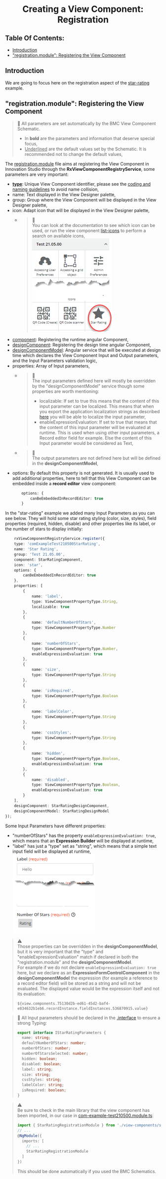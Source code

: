 <h1 style="text-align:center">Creating a View Component: Registration</h1>

## Table Of Contents:
* [Introduction](#introduction)
* ["registration.module": Registering the View Component](#registration)


<a name="introduction"></a>
## Introduction
We are going to focus here on the registration aspect of the [star-rating](../../_details/JAVASCRIPT_VIEW_COMPONENTS.MD#star-rating) example.

<a name="registration"></a>
## "registration.module": Registering the View Component
> :memo:
> All parameters are set automatically by the BMC View Component Schematic.
> * In **bold** are the parameters and information that deserve special focus,
> * <ins>Underlined</ins> are the default values set by the Schematic. It is recommended not to change the default values,

The [registration.module](../../bundle/src/main/webapp/libs/com-example-test210500/src/lib/view-components/star-rating/star-rating-registration.module.ts) file aims at registering the View Component in Innovation Studio through the **RxViewComponentRegistryService**, some parameters are very important:
* <ins>**type**</ins>: Unique View Component identifier, please see the [coding and naming guidelines](../CODING_NAMING_GUIDELINES.MD) to avoid name collision,
* name: Text displayed in the View Designer palette,
* group: Group where the View Component will be displayed in the View Designer palette,
* icon: Adapt icon that will be displayed in the View Designer palette,
  * > :memo:  
    You can look at the documentation to see which icon can be used, or run the view component [list-icons](../../bundle/src/main/webapp/libs/com-example-test210500/src/lib/view-components/list-icons) to perform a search on available icons,
  ![view component in palette](../../_details/pictures/view-component-palette.png)
* <ins>component</ins>: Registering the runtime angular Component,
* <ins>designComponent</ins>: Registering the design time angular Component,
* <ins>designComponentModel</ins>: Angular service that will be executed at design time which declares the View Component Input and Output parameters, and the Input Parameters validation logic,
* properties: Array of Input parameters,
    * > :memo:  
      The input parameters defined here will mostly be overridden by the "designComponentModel" service though some properties are worth mentioning:
      > * localizable: If set to true this means that the content of this input parameter can be localized. This means that when you export the application localization strings as described [here](../../_guides/LOCALIZATION.MD) you will be able to localize the input parameter,
      > * enableExpressionEvaluation: If set to true that means that the content of this input parameter will be evaluated at runtime. This is used when using other input parameters, a Record editor field for example. Else the content of this Input parameter would be considered as Text,
  * > :memo:  
    The output parameters are not defined here but will be defined in the **designComponentModel**,
* options: By default this property is not generated. It is usually used to add additional properties, here to tell that this View Component can be embedded inside a **record editor** view component:
    ```typescript
        options: {
            canBeEmbeddedInRecordEditor: true
        }
    ```

In the "star-rating" example we added many Input Parameters as you can see below. They will hold some star rating styling (color, size, styles), field properties (required, hidden, disable) and other properties like its label, or the number of stars to display initially:
```typescript
    rxViewComponentRegistryService.register({
    type: 'comExampleTest210500StarRating',
    name: 'Star Rating',
    group: 'Test 21.05.00',
    component: StarRatingComponent,
    icon: 'star',
    options: {
        canBeEmbeddedInRecordEditor: true
    },
    properties: [
        {
            name: 'label',
            type: ViewComponentPropertyType.String,
            localizable: true
        },
        {
            name: 'defaultNumberOfStars',
            type: ViewComponentPropertyType.Number
        },
        {
            name: 'numberOfStars',
            type: ViewComponentPropertyType.Number,
            enableExpressionEvaluation: true
        },
        {
            name: 'size',
            type: ViewComponentPropertyType.String
        },
        {
            name: 'isRequired',
            type: ViewComponentPropertyType.Boolean
        },
        {
            name: 'labelColor',
            type: ViewComponentPropertyType.String
        },
        {
            name: 'cssStyles',
            type: ViewComponentPropertyType.String
        },
        {
            name: 'hidden',
            type: ViewComponentPropertyType.Boolean,
            enableExpressionEvaluation: true
        },
        {
            name: 'disabled',
            type: ViewComponentPropertyType.Boolean,
            enableExpressionEvaluation: true
        }
    ],
    designComponent: StarRatingDesignComponent,
    designComponentModel: StarRatingDesignModel
});
```

Some Input Parameters have different properties:
* "numberOfStars" has the property ```enableExpressionEvaluation: true```, which means that an **Expression Builder** will be displayed at runtime,
* "label" has just a "type" set as "string", which means that a simple text input field will be displayed at runtime,  
![view component in palette](../../_details/pictures/view-component-input-type.png)

> :warning:  
> Those properties can be overridden in the **designComponentModel**, but it is very important that the "type" and "enableExpressionEvaluation" match if declared in both the "registration.module" and the **designComponentModel**.  
> For example if we do not declare ```enableExpressionEvaluation: true``` here, but we declare as an **ExpressionFormControlComponent** in the **designComponentModel** the expression (for example a reference to a record editor field) will be stored as a string and will not be evaluated. The displayed value would be the expression itself and not its evaluation:
> ```text
> ${view.components.75130d2b-ed61-45d2-baf4-e834632b1eb6.recordInstance.fieldInstances.536870915.value}
> ```

> :memo:
> All Input parameters should be declared in the [.interface](../../bundle/src/main/webapp/libs/com-example-test210500/src/lib/view-components/star-rating/design/star-rating.interface.ts) to ensure a strong Typing:
> ```typescript
> export interface IStarRatingParameters {
>   name: string;
>   defaultNumberOfStars: number;
>   numberOfStars: number;
>   numberOfStarsSelected: number;
>   hidden: boolean;
>   disabled: boolean;
>   label: string;
>   size: string;
>   cssStyles: string;
>   labelColor: string;
>   isRequired: boolean;
> }
> ```

> :warning:  
> Be sure to check in the main library that the view component has been imported, in our case in [com-example-test210500.module.ts](../../bundle/src/main/webapp/libs/com-example-test210500/src/lib/com-example-test210500.module.ts):
> ```typescript
> import { StarRatingRegistrationModule } from './view-components/star-rating/star-rating-registration.module';
> // ...
> @NgModule({
>   imports: [
>     // ...
>     StarRatingRegistrationModule
>   ]
> })
> ``` 
> This should be done automatically if you used the BMC Schematics.

